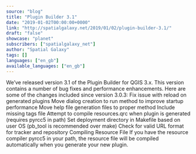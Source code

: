 ```yaml
---
source: "blog"
title: "Plugin Builder 3.1"
date: "2019-01-02T00:00:00+0000"
link: "http://spatialgalaxy.net/2019/01/02/plugin-builder-3.1/"
draft: "false"
showcase: "planet"
subscribers: ["spatialgalaxy_net"]
author: "Spatial Galaxy"
tags: []
languages: ["en_gb"]
available_languages: ["en_gb"]
---
```


We&rsquo;ve released version 3.1 of the Plugin Builder for QGIS 3.x. This version contains a number of bug fixes and performance enhancements.
Here are some of the changes included since version 3.0.3:
 Fix issue with reload on generated plugins Move dialog creation to run method to improve startup performance Move help file generation files to proper method Include missing tags file Attempt to compile resources.qrc when plugin is generated (requires pyrcc5 in path) Set deployment directory in Makefile based on user OS (pb_tool is recommended over make) Check for valid URL format for tracker and repository  Compiling Resource File If you have the resource compiler pyrcc5 in your path, the resource file will be compiled automatically when you generate your new plugin.
